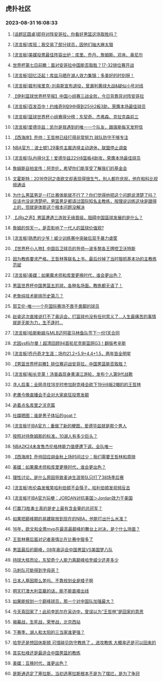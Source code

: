 ## 虎扑社区 
### 2023-08-31 16:08:33

1. [[话题区圆桌]即将对阵安哥拉，你看好男篮这场取胜吗？](https://bbs.hupu.com/61919425.html)

2. [[流言板]库班：我交易了部分球员，因他们抽大麻太狠](https://bbs.hupu.com/61920104.html)

3. [[流言板]美媒投票最佳阵容出炉：库里、乔丹、詹姆斯、邓肯、奥尼尔](https://bbs.hupu.com/61918762.html)

4. [世界杯第七日前瞻：面对安哥拉中国能否取胜？17-32排位赛开战](https://bbs.hupu.com/61917106.html)

5. [[流言板]回忆泛起！库兹马晒在湖人效力集锦：多美好的时刻呀！](https://bbs.hupu.com/61917841.html)

6. [[流言板]裁判埃里克-刘易斯宣布退役，曾漏判黄绿大战&疑似小号对线](https://bbs.hupu.com/61916338.html)

7. [【伊利篮球世界杯早报】中国小组赛三战全败，今日背靠背对阵安哥拉](https://bbs.hupu.com/61913655.html)

8. [[流言板]百发百中！约维奇9投9中得到25分2板3助，荣膺本场最佳球员](https://bbs.hupu.com/61916395.html)

9. [[流言板]篮球世界杯小组赛得分榜：东契奇、杰弗森、克拉克森前三](https://bbs.hupu.com/61918232.html)

10. [[流言板]爱德华兹：凯尔是我遇到的唯一一个队友，跟唐斯每天发短信](https://bbs.hupu.com/61918302.html)

11. [【西海岸】乔帅：王哲林已经打得非常努力 球队防守不够专注](https://bbs.hupu.com/61919273.html)

12. [NBA官方：波士顿1.29事件主裁选择主动退休，联盟停止调查](https://bbs.hupu.com/61915442.html)

13. [[流言板]队内得分王！爱德华兹22分8篮板4助攻，荣膺本场最佳球员](https://bbs.hupu.com/61916613.html)

14. [詹姆斯自拍宣传：阿克伦，希望你们能享受了解我们的基金会](https://bbs.hupu.com/61915876.html)

15. [文霍斯特：2016夺冠之夜欧文却表现得很生气，别人都在庆祝，他在和科比视频通话](https://bbs.hupu.com/61918987.html)

16. [为什么男篮男足一打比赛体能就不行了？你们觉得他把这个问题说清楚了吗？应该也没说清楚吧，男篮男足都请过国际知名主教练，按理说训练这块是跟得上的，但就是体能这个根本问题没解决](https://bbs.hupu.com/61917232.html)

17. [【JRs之声】男篮遭遇三连败无缘晋级，阻碍中国篮球发展的是什么？](https://bbs.hupu.com/61914471.html)

18. [詹姆的惊天一，是否影响了一代人的篮球价值观?](https://bbs.hupu.com/61920485.html)

19. [[流言板]熟悉的少爷！威少训练赛中突破后双手暴力虐筐](https://bbs.hupu.com/61921074.html)

20. [【世界杯小人物】中国后卫球员的导师—波多黎各王牌控卫沃特斯](https://bbs.hupu.com/61914632.html)

21. [因为教练要求严格，王哲林等联名上书，最后炒掉了当时狠抓基本功的主教练范斌](https://bbs.hupu.com/61919692.html)

22. [[流言板]美媒：如果魔术师和库里更换时代，谁会更出色？](https://bbs.hupu.com/61918007.html)

23. [男篮世界杯中国男篮五尬球，各种名场面。教练都无语了！](https://bbs.hupu.com/61919327.html)

24. [老詹纯技术能排历史第几？](https://bbs.hupu.com/61919198.html)

25. [郭艾伦-唯一一个在国际赛场不畏手畏脚的球员](https://bbs.hupu.com/61919716.html)

26. [赵睿这次直接说打不了奥运会，打篮球也没有任何意义了…人生最痛苦的事情就是无能为力，生不逢时…](https://bbs.hupu.com/61914348.html)

27. [[流言板]哈斯勒姆与MLB迈阿密马林鱼队签下一份1天合同](https://bbs.hupu.com/61920888.html)

28. [尤因vs科尔曼！超清回顾94首轮尼克斯篮网G3！翻版考辛斯](https://bbs.hupu.com/61919875.html)

29. [[流言板]乔丹奇才生涯：场均21.2+5.9+4.4+1.5，两年皆全明星](https://bbs.hupu.com/61916464.html)

30. [【男篮世界杯前瞻】排位赛迎战安哥拉，中国男篮能否取胜？](https://bbs.hupu.com/61918779.html)

31. [[流言板]船长克莱！汤普森现身黄浦江游轮，发布个人第9代战靴](https://bbs.hupu.com/61915712.html)

32. [寻人启事：全网寻找18岁时参加耐克峰会砍下19分8板2帽的的王哲林](https://bbs.hupu.com/61919569.html)

33. [老鹰今晚直播会不会对大家疯狂投票发颠](https://bbs.hupu.com/61920986.html)

34. [追着点名库里之沃克篇](https://bbs.hupu.com/61920234.html)

35. [社媒晒图：谁是男子体坛的goat？](https://bbs.hupu.com/61920935.html)

36. [[流言板]FIBA官方：重做了新的梗图，爱德华兹就是那个男人](https://bbs.hupu.com/61916700.html)

37. [按照对待詹姆斯的标准，10湖人有多少巨头？](https://bbs.hupu.com/61921237.html)

38. [NBA2K24未发售杰伦格林能力值便遭下调，全队唯一](https://bbs.hupu.com/61920220.html)

39. [【西海岸】乔帅回应胡金秋上场时间过少：我们需要王哲林和周琦](https://bbs.hupu.com/61919409.html)

40. [美媒：如果魔术师和库里更换时代，谁会更出色？](https://bbs.hupu.com/61919189.html)

41. [理性讨论，是什么原因导致麦迪生涯带队只打了38场季后赛](https://bbs.hupu.com/61917509.html)

42. [[流言板]布伦森发推笑哈利伯顿不会筷子，哈利伯顿发视频反击](https://bbs.hupu.com/61917985.html)

43. [[流言板]FIBA官方玩梗：JORDAN对抗美国＞Jordan效力于美国](https://bbs.hupu.com/61916806.html)

44. [打赢73胜勇士真的是史上最有含金量的总冠军？](https://bbs.hupu.com/61920154.html)

45. [如果把巅峰期的易建联放到现在的NBA，他能打出什么水准？](https://bbs.hupu.com/61919648.html)

46. [16年，欧文和全票mvp在最高最巅峰的舞台上对决，是个什么场面？](https://bbs.hupu.com/61919741.html)

47. [王哲林赛后面对记者表情比在比赛中狠多了](https://bbs.hupu.com/61919791.html)

48. [男篮最后的巅峰，08年奥运会中国男篮VS美国梦八队](https://bbs.hupu.com/61920529.html)

49. [持球大核而论，东契奇个人能力离巅峰哈登威少还差多少](https://bbs.hupu.com/61920394.html)

50. [马刺队可能得到字母哥？](https://bbs.hupu.com/61920670.html)

51. [日本人基因那么差吗，不靠规划全是矮子啊](https://bbs.hupu.com/61919768.html)

52. [明天打澳大利亚赢的话，能不能直接出线](https://bbs.hupu.com/61919849.html)

53. [如果能规划一个巅峰球员，那一个对中国队加强最大？](https://bbs.hupu.com/61920309.html)

54. [今天真回家了！此前李凯尔在采访中，曾误以为“王哲林”是回家的意思](https://bbs.hupu.com/61910530.html)

55. [揭幕战，生死战，荣誉战，北京西站](https://bbs.hupu.com/61919120.html)

56. [下赛季，湖人和太阳的三当家谁更强？](https://bbs.hupu.com/61920371.html)

57. [哈登还是想回休斯顿 可惜碰见防守教练了 。进攻教练 大概率还是可以回来的](https://bbs.hupu.com/61920126.html)

58. [其实杜峰还是最适合中国男篮的教练](https://bbs.hupu.com/61920194.html)

59. [美媒：互换时代，谁更出色？](https://bbs.hupu.com/61919798.html)

60. [是斯通选定了塞拉斯，当初选塞拉斯根本不是为了摆烂，是为了争冠](https://bbs.hupu.com/61920756.html)

